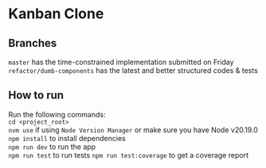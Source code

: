 # Kanban Clone

## Branches

`master` has the time-constrained implementation submitted on Friday  
`refactor/dumb-components` has the latest and better structured codes & tests

## How to run

Run the following commands:  
`cd <project_root>`  
`nvm use` if using `Node Version Manager` or make sure you have Node v20.19.0  
`npm install` to install dependencies  
`npm run dev` to run the app  
`npm run test` to run tests
`npm run test:coverage` to get a coverage report
